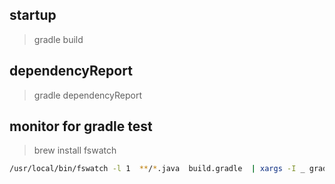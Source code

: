 ##  startup

> gradle build


## dependencyReport

> gradle dependencyReport


## monitor for gradle test

> brew install fswatch

```bash 
/usr/local/bin/fswatch -l 1  **/*.java  build.gradle  | xargs -I _ gradle test
```
